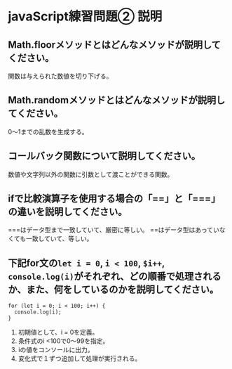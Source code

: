 # javaScript練習問題② 説明

## Math.floorメソッドとはどんなメソッドが説明してください。
関数は与えられた数値を切り下げる。
## Math.randomメソッドとはどんなメソッドが説明してください。
0～1までの乱数を生成する。
## コールバック関数について説明してください。
数値や文字列以外の関数に引数として渡ことができる関数。
## ifで比較演算子を使用する場合の「==」と「===」の違いを説明してください。
===はデータ型まで一致していて、厳密に等しい。
==はデータ型はあっていなくても一致していて、等しい。
## 下記for文の`let i = 0`, `i < 100`, `$i++`, `console.log(i)`がそれぞれ、どの順番で処理されるか、また、何をしているのかを説明してください。

```
for (let i = 0; i < 100; i++) {
  console.log(i);
}
```

1. 初期値として、i = 0を定義。
2. 条件式のi <100で0～99を指定。
3. iの値をコンソールに出力。
4. 変化式で１ずつ追加して処理が実行される。